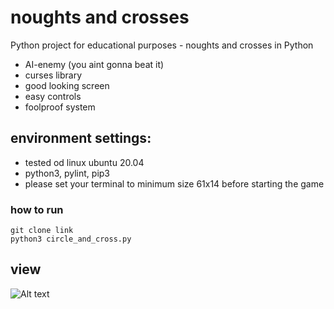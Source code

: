# noughts and crosses
Python project for educational purposes - noughts and crosses in Python
 - AI-enemy (you aint gonna beat it)
 - curses library
 - good looking screen
 - easy controls
 - foolproof system

## environment settings:
 - tested od linux ubuntu 20.04
 - python3, pylint, pip3
 - please set your terminal to minimum size 61x14 before starting the game
 
### how to run
```
git clone link
python3 circle_and_cross.py
```

## view

![Alt text](/readme-files/board-screen.png?raw=true "gameplay screenshop")
